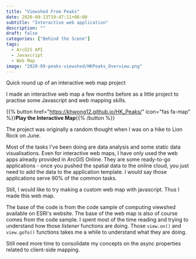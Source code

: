 ```yaml
---
title: "Viewshed From Peaks"
date: 2020-09-13T19:47:11+08:00
subtitle: "Interactive web application"
description: ""
draft: false
categories: ["Behind the Scene"]
tags:
  - ArcGIS API
  - Javascript
  - Web Map
image: "2020-09-peaks-viewshed/HKPeaks_Overview.png"
---
```


Quick round up of an interactive web map project

<!--more-->

I made an interactive web map a few months before as a little project to practise some Javascript and web mapping skills.

{{% button href="https://khwong12.github.io/HK_Peaks/" icon="fas fa-map" %}}**Play the Interactive Map**{{% /button %}}

The project was originally a random thought when I was on a hike to Lion Rock on June.

Most of the tasks I've been doing are data analysis and some static data visualisations. Even for interactive web maps, I have only used the web apps already provided in ArcGIS Online. They are some ready-to-go applications - once you pushed the spatial data to the online cloud, you just need to add the data to the application template. I would say those applications serve 90% of the common tasks.

Still, I would like to try making a custom web map with javascript. Thus I made this web map.

The base of the code is from the code sample of computing viewshed available on ESRI's website. The base of the web map is also of course comes from the code sample. I spent most of the time reading and trying to understand how those *listener* functions are doing. Those `view.on()` and `view.goTo()` functions takes me a while to understand what they are doing.

Still need more time to consolidate my concepts on the async properties related to client-side mapping.
